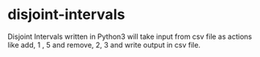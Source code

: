# disjoint-intervals
Disjoint Intervals written in Python3 will take input from csv file as actions like add, 1 , 5 and remove, 2, 3 and write output in csv file.
